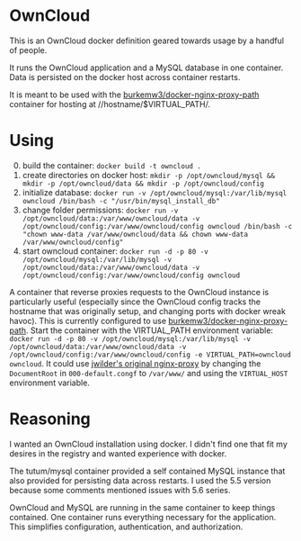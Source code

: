 OwnCloud
========

This is an OwnCloud docker definition geared towards usage by a handful of people.

It runs the OwnCloud application and a MySQL database in one container. Data is persisted on the docker host across container restarts.

It is meant to be used with the [burkemw3/docker-nginx-proxy-path](https://github.com/burkemw3/docker-nginx-proxy-path) container for hosting at //hostname/$VIRTUAL_PATH/.

Using
=====

0. build the container: `docker build -t owncloud .`
0. create directories on docker host: `mkdir -p /opt/owncloud/mysql && mkdir -p /opt/owncloud/data && mkdir -p /opt/owncloud/config`
0. initialize database: `docker run -v /opt/owncloud/mysql:/var/lib/mysql owncloud /bin/bash -c "/usr/bin/mysql_install_db"`
0. change folder permissions: `docker run -v /opt/owncloud/data:/var/www/owncloud/data -v /opt/owncloud/config:/var/www/owncloud/config owncloud /bin/bash -c "chown www-data /var/www/owncloud/data && chown www-data /var/www/owncloud/config"`
0. start owncloud container: `docker run -d -p 80 -v /opt/owncloud/mysql:/var/lib/mysql -v /opt/owncloud/data:/var/www/owncloud/data -v /opt/owncloud/config:/var/www/owncloud/config owncloud`

A container that reverse proxies requests to the OwnCloud instance is particularly useful (especially since the OwnCloud config tracks the hostname that was originally setup, and changing ports with docker wreak havoc). This is currently configured to use [burkemw3/docker-nginx-proxy-path](https://github.com/burkemw3/docker-nginx-proxy-path). Start the container with the VIRTUAL_PATH environment variable: `docker run -d -p 80 -v /opt/owncloud/mysql:/var/lib/mysql -v /opt/owncloud/data:/var/www/owncloud/data -v /opt/owncloud/config:/var/www/owncloud/config -e VIRTUAL_PATH=owncloud owncloud`. It could use [jwilder's original nginx-proxy](https://github.com/jwilder/nginx-proxy/) by changing the `DocumentRoot` in `000-default.congf` to `/var/www/` and using the `VIRTUAL_HOST` environment variable.

Reasoning
=========

I wanted an OwnCloud installation using docker. I didn't find one that fit my desires in the registry and wanted experience with docker.

The tutum/mysql container provided a self contained MySQL instance that also provided for persisting data across restarts. I used the 5.5 version because some comments mentioned issues with 5.6 series.

OwnCloud and MySQL are running in the same container to keep things contained. One container runs everything necessary for the application. This simplifies configuration, authentication, and authorization.
